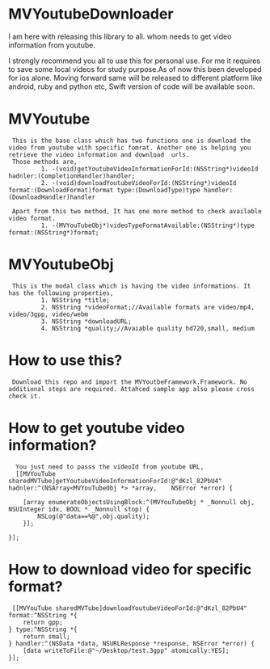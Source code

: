 # MVYoutubeDownloader

I am here with releasing this library to all. whom needs to get video information from youtube. 

I strongly recommend you all to use this for personal use. For me it requires to save some local videos for study purpose.As of now this been developed for ios alone. Moving forward same will be released to different platform like android, ruby and python etc, Swift version of code will be available soon.

# MVYoutube
     This is the base class which has two functions one is download the video from youtube with specific fomrat. Another one is helping you retrieve the video information and download  urls.
     Those methods are,
             1. -(void)getYoutubeVideoInformationForId:(NSString*)videoId hadnler:(CompletionHandler)handler;
             2. -(void)downloadYoutubeVideoForId:(NSString*)videoId format:(DownloadFormat)format type:(DownloadType)type handler:(DownloadHandler)handler
             
     Apart from this two method, It has one more method to check available video format.
             1. -(MVYouTubeObj*)videoTypeFormatAvailable:(NSString*)type format:(NSString*)format;

# MVYoutubeObj

     This is the modal class which is having the video informations. It has the following properties,
             1. NSString *title;
             2. NSString *videoFormat;//Available formats are video/mp4, video/3gpp, video/webm
             3. NSString *downloadURL;
             4. NSString *quality;//Avaiable quality hd720,small, medium
             
# How to use this?
    
     Download this repo and import the MVYoutbeFramework.Framework. No additional steps are required. Attahced sample app also please cross check it.
     
# How to get youtube video information?
      You just need to passs the videoId from youtube URL,
      [[MVYouTube sharedMVTube]getYoutubeVideoInformationForId:@"dKzl_82PbU4" hadnler:^(NSArray<MVYouTubeObj *> *array,    NSError *error) {
        
        [array enumerateObjectsUsingBlock:^(MVYouTubeObj * _Nonnull obj, NSUInteger idx, BOOL * _Nonnull stop) {
            NSLog(@"data==%@",obj.quality);
        }];
        
    }];
    
# How to download video for specific format?

     [[MVYouTube sharedMVTube]downloadYoutubeVideoForId:@"dKzl_82PbU4" format:^NSString *{
        return gpp;
    } type:^NSString *{
        return small;
    } handler:^(NSData *data, NSURLResponse *response, NSError *error) {
        [data writeToFile:@"~/Desktop/test.3gpp" atomically:YES];
    }];
    
    
    

